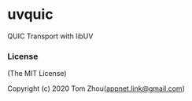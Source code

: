 # uvquic
QUIC Transport with libUV

### License
(The MIT License)

Copyright (c) 2020 Tom Zhou(appnet.link@gmail.com)
